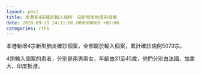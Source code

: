 ```yaml
---
layout: post
title: 本港多4宗確診輸入病例　沒新增本地感染個案
date: 2020-09-29 14:11:00.000000000 +08:00
categories: rthk
---
```


本港新增4宗新型肺炎確診個案，全部屬於輸入個案，累計確診病例5079宗。

4宗輸入個案的患者，分別是兩男兩女，年齡由31至45歲，他們分別由法國、加拿大、印度抵港。
